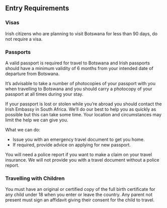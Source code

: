 ## Entry Requirements

### Visas

Irish citizens who are planning to visit Botswana for less than 90 days, do not require a visa.

### **Passports**

A valid passport is required for travel to Botswana and Irish passports should have a minimum validity of 6 months from your intended date of departure from Botswana.

It’s advisable to take a number of photocopies of your passport with you when travelling to Botswana and you should carry a photocopy of your passport at all times during your stay.

If your passport is lost or stolen while you’re abroad you should contact the Irish Embassy in South Africa. We’ll do our best to help you as quickly as possible but this can take some time. Your location and circumstances may limit the help we can give you.

What we can do:

* Issue you with an emergency travel document to get you home.
* If required, provide advice on applying for new passport.

You will need a police report if you want to make a claim on your travel insurance. We will not provide you with a travel document without a police report.

### **Travelling with Children**

You must have an original or certified copy of the full birth certificate for any child under 18 when you enter or leave the country. Any parent not present must sign an affidavit giving their consent for the child to travel.